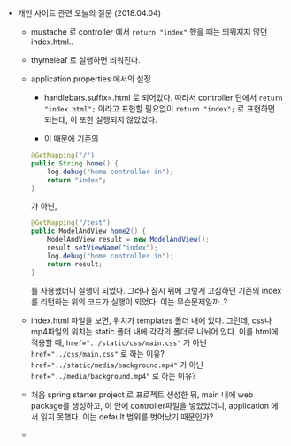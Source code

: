 - 개인 사이트 관련 오늘의 질문 (2018.04.04)
  - mustache 로 controller 에서 `return "index"` 했을 때는 띄워지지 않던 index.html..
  - thymeleaf 로 실행하면 띄워진다.

  - application.properties 에서의 설정
    - handlebars.suffix=.html 로 되어있다. 따라서 controller 단에서
    `return "index.html";` 이라고 표현할 필요없이 `return "index";` 로 표현하면 되는데,
    이 또한 실행되지 않았었다.

    - 이 때문에 기존의
    ```java
    @GetMapping("/")
    public String home() {
        log.debug("home controller in");
        return "index";
    }
    ```
    가 아닌,
    ```java
    @GetMapping("/test")
    public ModelAndView home2() {
        ModelAndView result = new ModelAndView();
        result.setViewName("index");
        log.debug("home controller in");
        return result;
    }
    ```
    를 사용했더니 실행이 되었다. 그러나 잠시 뒤에 그렇게 고심하던 기존의 index 를 리턴하는 위의 코드가 실행이 되었다. 이는 무슨문제일까..?

  - index.html 파일을 보면, 위치가 templates 폴더 내에 있다. 그런데, css나 mp4파일의 위치는
  static 폴더 내에 각각의 폴더로 나뉘어 있다. 이를 html에 적용할 때,
  `href="../static/css/main.css"` 가 아닌 `href="../css/main.css"` 로 하는 이유?
  `href="../static/media/background.mp4"` 가 아닌
  `href="../media/background.mp4"` 로 하는 이유?

  - 처음 spring starter project 로 프로젝트 생성한 뒤, main 내에 web package를
  생성하고, 이 안에 controller파일을 넣었었더니, application 에서 읽지 못했다.
  이는 default 범위를 벗어났기 때문인가?


  -

